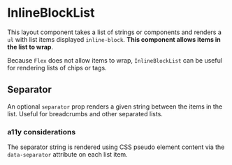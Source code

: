 # InlineBlockList

This layout component takes a list of strings or components and renders a `ul` with list
items displayed `inline-block`. **This component allows items in the list to wrap**.

Because `Flex` does not allow items to wrap, `InlineBlockList` can be useful for rendering
lists of chips or tags.

## Separator

An optional `separator` prop renders a given string between the items in the list. Useful
for breadcrumbs and other separated lists.

### a11y considerations
The separator string is rendered using CSS pseudo element content via the `data-separator`
attribute on each list item.
